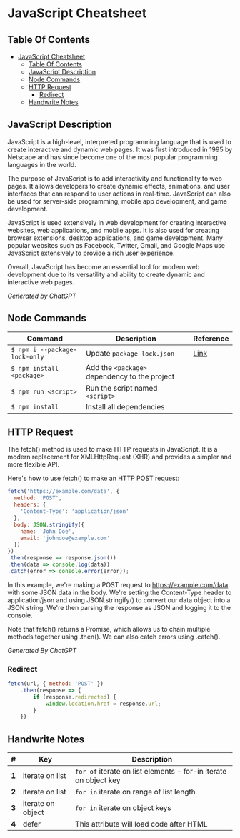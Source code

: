 # JavaScript Cheatsheet

## Table Of Contents

- [JavaScript Cheatsheet](#javascript-cheatsheet)
  - [Table Of Contents](#table-of-contents)
  - [JavaScript Description](#javascript-description)
  - [Node Commands](#node-commands)
  - [HTTP Request](#http-request)
    - [Redirect](#redirect)
  - [Handwrite Notes](#handwrite-notes)


## JavaScript Description

JavaScript is a high-level, interpreted programming language that is used to create interactive and dynamic web pages. It was first introduced in 1995 by Netscape and has since become one of the most popular programming languages in the world. 

The purpose of JavaScript is to add interactivity and functionality to web pages. It allows developers to create dynamic effects, animations, and user interfaces that can respond to user actions in real-time. JavaScript can also be used for server-side programming, mobile app development, and game development.

JavaScript is used extensively in web development for creating interactive websites, web applications, and mobile apps. It is also used for creating browser extensions, desktop applications, and game development. Many popular websites such as Facebook, Twitter, Gmail, and Google Maps use JavaScript extensively to provide a rich user experience. 

Overall, JavaScript has become an essential tool for modern web development due to its versatility and ability to create dynamic and interactive web pages.

*Generated by ChatGPT*

## Node Commands

| Command                       | Description                                   | Reference |
| ----------------------------- | --------------------------------------------- | --------- |
| `$ npm i --package-lock-only` | Update `package-lock.json`                    | [Link][1] |
| `$ npm install <package>`     | Add the `<package>` dependency to the project |           |
| `$ npm run <script>`          | Run the script named `<script>`               |           |
| `$ npm install`               | Install all dependencies                      |           |

[1]: https://stackoverflow.com/questions/46653833/is-there-a-way-to-force-npm-to-generate-package-lock-json

## HTTP Request

The fetch() method is used to make HTTP requests in JavaScript. It is a modern replacement for XMLHttpRequest (XHR) and provides a simpler and more flexible API.

Here's how to use fetch() to make an HTTP POST request:

```javascript
fetch('https://example.com/data', {
  method: 'POST',
  headers: {
    'Content-Type': 'application/json'
  },
  body: JSON.stringify({
    name: 'John Doe',
    email: 'johndoe@example.com'
  })
})
.then(response => response.json())
.then(data => console.log(data))
.catch(error => console.error(error));
```

In this example, we're making a POST request to https://example.com/data with some JSON data in the body. We're setting the Content-Type header to application/json and using JSON.stringify() to convert our data object into a JSON string. We're then parsing the response as JSON and logging it to the console.

Note that fetch() returns a Promise, which allows us to chain multiple methods together using .then(). We can also catch errors using .catch().

*Generated By ChatGPT*

### Redirect

```javascript
fetch(url, { method: 'POST' })
    .then(response => {
        if (response.redirected) {
            window.location.href = response.url;
        }
    })
```

## Handwrite Notes

| #     | Key               | Description                                                      |
| ----- | ----------------- | ---------------------------------------------------------------- |
| **1** | iterate on list   | `for of` iterate on list elements - for-in iterate on object key |
| **2** | iterate on list   | `for in` iterate on range of list length                         |
| **3** | iterate on object | `for in` iterate on object keys                                  |
| **4** | defer             | This attribute will load code after HTML                         |
